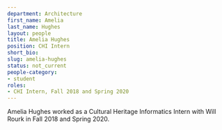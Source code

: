 ```yaml
---
department: Architecture
first_name: Amelia
last_name: Hughes
layout: people
title: Amelia Hughes
position: CHI Intern
short_bio:
slug: amelia-hughes
status: not_current
people-category:
- student
roles:
- CHI Intern, Fall 2018 and Spring 2020
---
```


Amelia Hughes worked as a Cultural Heritage Informatics Intern with Will Rourk in Fall 2018 and Spring 2020.
